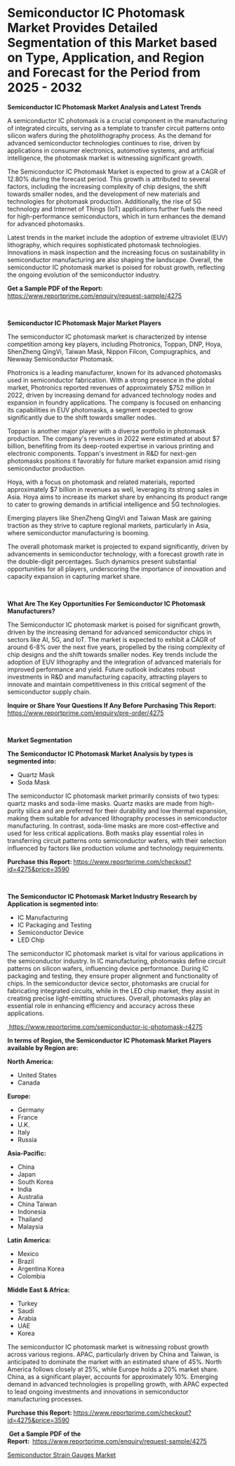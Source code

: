 <p><h1>Semiconductor IC Photomask Market Provides Detailed Segmentation of this Market based on Type, Application, and Region and Forecast for the Period from 2025 - 2032</h1></p><p><strong>Semiconductor IC Photomask Market Analysis and Latest Trends</strong></p>
<p><p>A semiconductor IC photomask is a crucial component in the manufacturing of integrated circuits, serving as a template to transfer circuit patterns onto silicon wafers during the photolithography process. As the demand for advanced semiconductor technologies continues to rise, driven by applications in consumer electronics, automotive systems, and artificial intelligence, the photomask market is witnessing significant growth.</p><p>The Semiconductor IC Photomask Market is expected to grow at a CAGR of 12.80% during the forecast period. This growth is attributed to several factors, including the increasing complexity of chip designs, the shift towards smaller nodes, and the development of new materials and technologies for photomask production. Additionally, the rise of 5G technology and Internet of Things (IoT) applications further fuels the need for high-performance semiconductors, which in turn enhances the demand for advanced photomasks.</p><p>Latest trends in the market include the adoption of extreme ultraviolet (EUV) lithography, which requires sophisticated photomask technologies. Innovations in mask inspection and the increasing focus on sustainability in semiconductor manufacturing are also shaping the landscape. Overall, the semiconductor IC photomask market is poised for robust growth, reflecting the ongoing evolution of the semiconductor industry.</p></p>
<p><strong>Get a Sample PDF of the Report:&nbsp;</strong> <a href="https://www.reportprime.com/enquiry/request-sample/4275?utm_campaign=2875&utm_medium=2&utm_source=Github&utm_content=ia&utm_term=19032025&utm_id=semiconductor-ic-photomask">https://www.reportprime.com/enquiry/request-sample/4275</a></p>
<p>&nbsp;</p>
<p><strong>Semiconductor IC Photomask Major Market Players</strong></p>
<p><p>The semiconductor IC photomask market is characterized by intense competition among key players, including Photronics, Toppan, DNP, Hoya, ShenZheng QingVi, Taiwan Mask, Nippon Filcon, Compugraphics, and Newway Semiconductor Photomask. </p><p>Photronics is a leading manufacturer, known for its advanced photomasks used in semiconductor fabrication. With a strong presence in the global market, Photronics reported revenues of approximately $752 million in 2022, driven by increasing demand for advanced technology nodes and expansion in foundry applications. The company is focused on enhancing its capabilities in EUV photomasks, a segment expected to grow significantly due to the shift towards smaller nodes.</p><p>Toppan is another major player with a diverse portfolio in photomask production. The company's revenues in 2022 were estimated at about $7 billion, benefiting from its deep-rooted expertise in various printing and electronic components. Toppan's investment in R&D for next-gen photomasks positions it favorably for future market expansion amid rising semiconductor production.</p><p>Hoya, with a focus on photomask and related materials, reported approximately $7 billion in revenues as well, leveraging its strong sales in Asia. Hoya aims to increase its market share by enhancing its product range to cater to growing demands in artificial intelligence and 5G technologies.</p><p>Emerging players like ShenZheng QingVi and Taiwan Mask are gaining traction as they strive to capture regional markets, particularly in Asia, where semiconductor manufacturing is booming.</p><p>The overall photomask market is projected to expand significantly, driven by advancements in semiconductor technology, with a forecast growth rate in the double-digit percentages. Such dynamics present substantial opportunities for all players, underscoring the importance of innovation and capacity expansion in capturing market share.</p></p>
<p>&nbsp;</p>
<p><strong>What Are The Key Opportunities For Semiconductor IC Photomask Manufacturers?</strong></p>
<p><p>The Semiconductor IC photomask market is poised for significant growth, driven by the increasing demand for advanced semiconductor chips in sectors like AI, 5G, and IoT. The market is expected to exhibit a CAGR of around 6-8% over the next five years, propelled by the rising complexity of chip designs and the shift towards smaller nodes. Key trends include the adoption of EUV lithography and the integration of advanced materials for improved performance and yield. Future outlook indicates robust investments in R&D and manufacturing capacity, attracting players to innovate and maintain competitiveness in this critical segment of the semiconductor supply chain.</p></p>
<p><strong>Inquire or Share Your Questions If Any Before Purchasing This Report:</strong> <a href="https://www.reportprime.com/enquiry/pre-order/4275?utm_campaign=2875&utm_medium=2&utm_source=Github&utm_content=ia&utm_term=19032025&utm_id=semiconductor-ic-photomask">https://www.reportprime.com/enquiry/pre-order/4275</a></p>
<p>&nbsp;</p>
<p><strong>Market Segmentation</strong></p>
<p><strong>The Semiconductor IC Photomask Market Analysis by types is segmented into:</strong></p>
<p><ul><li>Quartz Mask</li><li>Soda Mask</li></ul></p>
<p><p>The semiconductor IC photomask market primarily consists of two types: quartz masks and soda-lime masks. Quartz masks are made from high-purity silica and are preferred for their durability and low thermal expansion, making them suitable for advanced lithography processes in semiconductor manufacturing. In contrast, soda-lime masks are more cost-effective and used for less critical applications. Both masks play essential roles in transferring circuit patterns onto semiconductor wafers, with their selection influenced by factors like production volume and technology requirements.</p></p>
<p><strong>Purchase this Report:&nbsp;</strong><a href="https://www.reportprime.com/checkout?id=4275&price=3590&utm_campaign=2875&utm_medium=2&utm_source=Github&utm_content=ia&utm_term=19032025&utm_id=semiconductor-ic-photomask">https://www.reportprime.com/checkout?id=4275&price=3590</a></p>
<p>&nbsp;</p>
<p><strong>The Semiconductor IC Photomask Market Industry Research by Application is segmented into:</strong></p>
<p><ul><li>IC Manufacturing</li><li>IC Packaging and Testing</li><li>Semiconductor Device</li><li>LED Chip</li></ul></p>
<p><p>The semiconductor IC photomask market is vital for various applications in the semiconductor industry. In IC manufacturing, photomasks define circuit patterns on silicon wafers, influencing device performance. During IC packaging and testing, they ensure proper alignment and functionality of chips. In the semiconductor device sector, photomasks are crucial for fabricating integrated circuits, while in the LED chip market, they assist in creating precise light-emitting structures. Overall, photomasks play an essential role in enhancing efficiency and accuracy across these applications.</p></p>
<p><a href="https://www.reportprime.com/semiconductor-ic-photomask-r4275?utm_campaign=2875&utm_medium=2&utm_source=Github&utm_content=ia&utm_term=19032025&utm_id=semiconductor-ic-photomask">&nbsp;https://www.reportprime.com/semiconductor-ic-photomask-r4275</a></p>
<p><strong>In terms of Region, the Semiconductor IC Photomask Market Players available by Region are:</strong></p>
<p>
    <p> <strong> North America: </strong>
        <ul>
            <li>United States</li>
            <li>Canada</li>
        </ul>
        </p> 
    <p> <strong> Europe: </strong>
        <ul>
            <li>Germany</li>
            <li>France</li>
            <li>U.K.</li>
            <li>Italy</li>
            <li>Russia</li>
        </ul>
        </p> 
    <p> <strong> Asia-Pacific: </strong>
        <ul>
            <li>China</li>
            <li>Japan</li>
            <li>South Korea</li>
            <li>India</li>
            <li>Australia</li>
            <li>China Taiwan</li>
            <li>Indonesia</li>
            <li>Thailand</li>
            <li>Malaysia</li>
        </ul>
        </p> 
    <p> <strong> Latin America: </strong>
        <ul>
            <li>Mexico</li>
            <li>Brazil</li>
            <li>Argentina Korea</li>
            <li>Colombia</li>
        </ul>
        </p> 
    <p> <strong> Middle East & Africa: </strong>
        <ul>
            <li>Turkey</li>
            <li>Saudi</li>
            <li>Arabia</li>
            <li>UAE</li>
            <li>Korea</li>
        </ul>
    </p>
    </p>
<p><p>The semiconductor IC photomask market is witnessing robust growth across various regions. APAC, particularly driven by China and Taiwan, is anticipated to dominate the market with an estimated share of 45%. North America follows closely at 25%, while Europe holds a 20% market share. China, as a significant player, accounts for approximately 10%. Emerging demand in advanced technologies is propelling growth, with APAC expected to lead ongoing investments and innovations in semiconductor manufacturing processes.</p></p>
<p><strong>Purchase this Report: </strong><a href="https://www.reportprime.com/checkout?id=4275&price=3590&utm_campaign=2875&utm_medium=2&utm_source=Github&utm_content=ia&utm_term=19032025&utm_id=semiconductor-ic-photomask">https://www.reportprime.com/checkout?id=4275&price=3590</a></p>
<p>&nbsp;<strong>Get a Sample PDF of the Report:&nbsp;&nbsp;</strong><a href="https://www.reportprime.com/enquiry/request-sample/4275?utm_campaign=2875&utm_medium=2&utm_source=Github&utm_content=ia&utm_term=19032025&utm_id=semiconductor-ic-photomask">https://www.reportprime.com/enquiry/request-sample/4275</a></p>
<p><strong></strong></p>
<p><p><a href="https://github.com/elhibacajka/Market-Research-Report-List-1/blob/main/semiconductor-strain-gauges-market.md?utm_campaign=2875&utm_medium=2&utm_source=Github&utm_content=ia&utm_term=19032025&utm_id=semiconductor-ic-photomask">Semiconductor Strain Gauges Market</a></p></p>